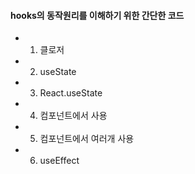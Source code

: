 #### hooks의 동작원리를 이해하기 위한 간단한 코드

- 1.  클로저
- 2.  useState
- 3.  React.useState
- 4.  컴포넌트에서 사용
- 5.  컴포넌트에서 여러개 사용
- 6.  useEffect
